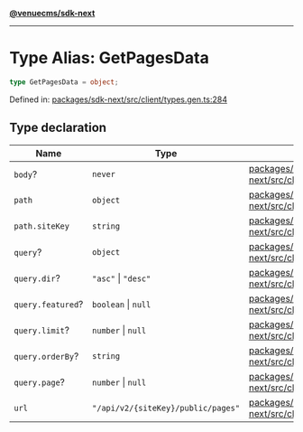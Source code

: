 [**@venuecms/sdk-next**](../Index.md)

***

# Type Alias: GetPagesData

```ts
type GetPagesData = object;
```

Defined in: [packages/sdk-next/src/client/types.gen.ts:284](https://github.com/venuecms/sdk/blob/93f6bf3ae5c71ab7e4dd72baca4ddff927ddbc9f/packages/sdk-next/src/client/types.gen.ts#L284)

## Type declaration

| Name | Type | Defined in |
| ------ | ------ | ------ |
| <a id="body"></a> `body`? | `never` | [packages/sdk-next/src/client/types.gen.ts:285](https://github.com/venuecms/sdk/blob/93f6bf3ae5c71ab7e4dd72baca4ddff927ddbc9f/packages/sdk-next/src/client/types.gen.ts#L285) |
| <a id="path"></a> `path` | `object` | [packages/sdk-next/src/client/types.gen.ts:286](https://github.com/venuecms/sdk/blob/93f6bf3ae5c71ab7e4dd72baca4ddff927ddbc9f/packages/sdk-next/src/client/types.gen.ts#L286) |
| `path.siteKey` | `string` | [packages/sdk-next/src/client/types.gen.ts:287](https://github.com/venuecms/sdk/blob/93f6bf3ae5c71ab7e4dd72baca4ddff927ddbc9f/packages/sdk-next/src/client/types.gen.ts#L287) |
| <a id="query"></a> `query`? | `object` | [packages/sdk-next/src/client/types.gen.ts:289](https://github.com/venuecms/sdk/blob/93f6bf3ae5c71ab7e4dd72baca4ddff927ddbc9f/packages/sdk-next/src/client/types.gen.ts#L289) |
| `query.dir`? | `"asc"` \| `"desc"` | [packages/sdk-next/src/client/types.gen.ts:293](https://github.com/venuecms/sdk/blob/93f6bf3ae5c71ab7e4dd72baca4ddff927ddbc9f/packages/sdk-next/src/client/types.gen.ts#L293) |
| `query.featured`? | `boolean` \| `null` | [packages/sdk-next/src/client/types.gen.ts:294](https://github.com/venuecms/sdk/blob/93f6bf3ae5c71ab7e4dd72baca4ddff927ddbc9f/packages/sdk-next/src/client/types.gen.ts#L294) |
| `query.limit`? | `number` \| `null` | [packages/sdk-next/src/client/types.gen.ts:290](https://github.com/venuecms/sdk/blob/93f6bf3ae5c71ab7e4dd72baca4ddff927ddbc9f/packages/sdk-next/src/client/types.gen.ts#L290) |
| `query.orderBy`? | `string` | [packages/sdk-next/src/client/types.gen.ts:292](https://github.com/venuecms/sdk/blob/93f6bf3ae5c71ab7e4dd72baca4ddff927ddbc9f/packages/sdk-next/src/client/types.gen.ts#L292) |
| `query.page`? | `number` \| `null` | [packages/sdk-next/src/client/types.gen.ts:291](https://github.com/venuecms/sdk/blob/93f6bf3ae5c71ab7e4dd72baca4ddff927ddbc9f/packages/sdk-next/src/client/types.gen.ts#L291) |
| <a id="url"></a> `url` | `"/api/v2/{siteKey}/public/pages"` | [packages/sdk-next/src/client/types.gen.ts:296](https://github.com/venuecms/sdk/blob/93f6bf3ae5c71ab7e4dd72baca4ddff927ddbc9f/packages/sdk-next/src/client/types.gen.ts#L296) |

